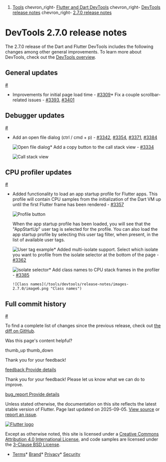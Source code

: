 1. [Tools](/tools) chevron\_right- [Flutter and Dart DevTools](/tools/devtools) chevron\_right- [DevTools release notes](/tools/devtools/release-notes) chevron\_right- [2.7.0 release notes](/tools/devtools/release-notes/release-notes-2.7.0)

DevTools 2.7.0 release notes
============================

The 2.7.0 release of the Dart and Flutter DevTools includes the following changes among other general improvements. To learn more about DevTools, check out the [DevTools overview](/tools/devtools).

General updates
---------------

[#](#general-updates)

* Improvements for initial page load time - [#3309](https://github.com/flutter/devtools/pull/3309)* Fix a couple scrollbar-related issues - [#3393](https://github.com/flutter/devtools/pull/3393), [#3401](https://github.com/flutter/devtools/pull/3401)

Debugger updates
----------------

[#](#debugger-updates)

* Add an open file dialog (ctrl / cmd + p) - [#3342](https://github.com/flutter/devtools/pull/3342), [#3354](https://github.com/flutter/devtools/pull/3354), [#3371](https://github.com/flutter/devtools/pull/3371), [#3384](https://github.com/flutter/devtools/pull/3384)

  ![Open file dialog](/tools/devtools/release-notes/images-2.7.0/image1.gif "Open file dialog")* Add a copy button to the call stack view - [#3334](https://github.com/flutter/devtools/pull/3334)

    ![Call stack view](/tools/devtools/release-notes/images-2.7.0/image2.png "Call stack view")

CPU profiler updates
--------------------

[#](#cpu-profiler-updates)

* Added functionality to load an app startup profile for Flutter apps. This profile will contain CPU samples from the initialization of the Dart VM up until the first Flutter frame has been rendered - [#3357](https://github.com/flutter/devtools/pull/3357)

  ![Profile button](/tools/devtools/release-notes/images-2.7.0/image3.png "Profile button")

  When the app startup profile has been loaded, you will see that the "AppStartUp" user tag is selected for the profile. You can also load the app startup profile by selecting this user tag filter, when present, in the list of available user tags.

  ![User tag example](/tools/devtools/release-notes/images-2.7.0/image4.png "User tag example")* Added multi-isolate support. Select which isolate you want to profile from the isolate selector at the bottom of the page - [#3362](https://github.com/flutter/devtools/pull/3362)

    ![isolate selector](/tools/devtools/release-notes/images-2.7.0/image5.png "isolate selector")* Add class names to CPU stack frames in the profiler - [#3385](https://github.com/flutter/devtools/pull/3385)

      ![Class names](/tools/devtools/release-notes/images-2.7.0/image6.png "Class names")

Full commit history
-------------------

[#](#full-commit-history)

To find a complete list of changes since the previous release, check out [the diff on GitHub](https://github.com/flutter/devtools/compare/v2.6.0...v2.7.0).

Was this page's content helpful?

thumb\_up thumb\_down

Thank you for your feedback!

 [feedback Provide details](https://github.com/flutter/website/issues/new?template=1_page_issue.yml&&page-url=https://docs.flutter.dev/tools/devtools/release-notes/release-notes-2.7.0/&page-source=https://github.com/flutter/website/tree/main/src/content/tools/devtools/release-notes/release-notes-2.7.0.md)

Thank you for your feedback! Please let us know what we can do to improve.

 [bug\_report Provide details](https://github.com/flutter/website/issues/new?template=1_page_issue.yml&&page-url=https://docs.flutter.dev/tools/devtools/release-notes/release-notes-2.7.0/&page-source=https://github.com/flutter/website/tree/main/src/content/tools/devtools/release-notes/release-notes-2.7.0.md)

Unless stated otherwise, the documentation on this site reflects the latest stable version of Flutter. Page last updated on 2025-09-05. [View source](https://github.com/flutter/website/tree/main/src/content/tools/devtools/release-notes/release-notes-2.7.0.md) or [report an issue](https://github.com/flutter/website/issues/new?template=1_page_issue.yml&&page-url=https://docs.flutter.dev/tools/devtools/release-notes/release-notes-2.7.0/&page-source=https://github.com/flutter/website/tree/main/src/content/tools/devtools/release-notes/release-notes-2.7.0.md "Report an issue with this page").

[![Flutter logo](/assets/images/branding/flutter/logo+text/horizontal/white.svg)](https://flutter.dev)

Except as otherwise noted, this site is licensed under a [Creative Commons Attribution 4.0 International License](https://creativecommons.org/licenses/by/4.0/), and code samples are licensed under the [3-Clause BSD License](https://opensource.org/licenses/BSD-3-Clause).

* [Terms](/tos "Terms of use")* [Brand](/brand "Brand usage guidelines")* [Privacy](https://policies.google.com/privacy "Privacy policy")* [Security](/security "Security philosophy and practices")

   